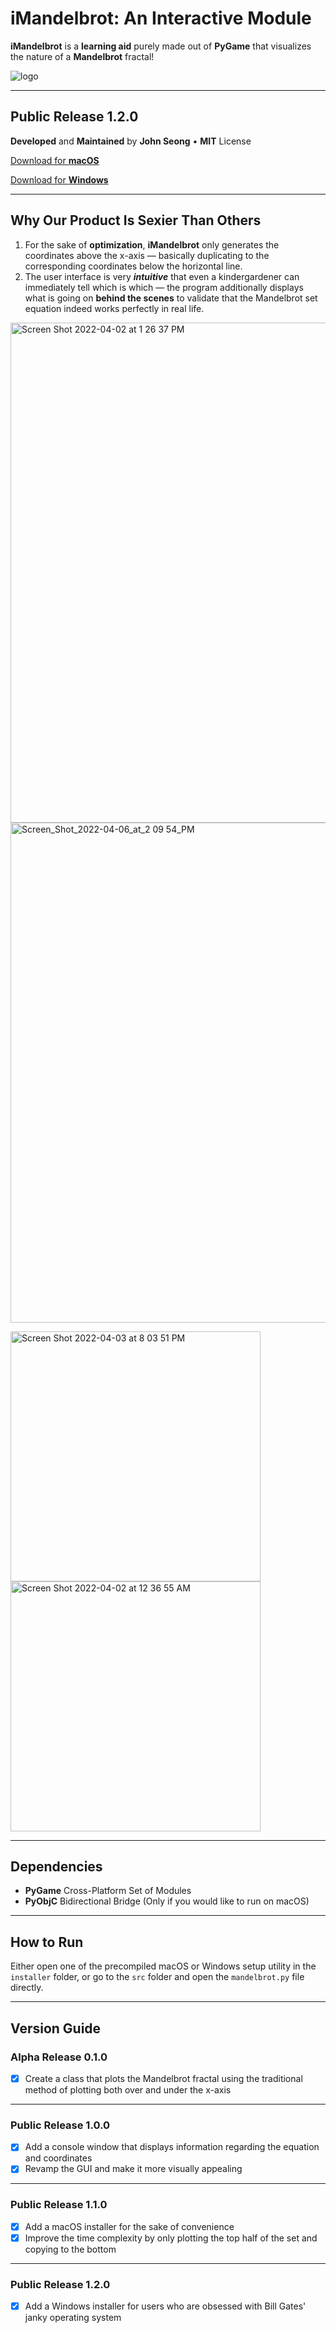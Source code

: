 # iMandelbrot: An Interactive Module
**iMandelbrot** is a **learning aid** purely made out of **PyGame** that visualizes the nature of a **Mandelbrot** fractal!

![logo](https://user-images.githubusercontent.com/35755386/161361789-583ccb1e-7786-4b43-a7b3-f1d0503d7e75.png)

---

## Public Release 1.2.0
**Developed** and **Maintained** by **John Seong** • **MIT** License

[Download for **macOS**](https://github.com/wonmor/iMandelbrot-Plotter/raw/main/installer/iMandelbrot_Mac.dmg)

[Download for **Windows**](https://github.com/wonmor/iMandelbrot-Plotter/raw/main/installer/iMandelbrot_Windows.zip)

---

## Why Our Product Is Sexier Than Others

1. For the sake of **optimization**, **iMandelbrot** only generates the coordinates above the x-axis — basically duplicating to the corresponding coordinates below the horizontal line.
2. The user interface is very ***intuitive*** that even a kindergardener can immediately tell which is which — the program additionally displays what is going on **behind the scenes** to validate that the Mandelbrot set equation indeed works perfectly in real life.

<img width="800" alt="Screen Shot 2022-04-02 at 1 26 37 PM" src="https://user-images.githubusercontent.com/35755386/161394343-fbd4086c-8990-4091-a175-37a529f15bf5.png">

<img width="800" alt="Screen_Shot_2022-04-06_at_2 09 54_PM" src="https://user-images.githubusercontent.com/35755386/162040744-22220e57-149f-4706-a123-998801676992.png">

<p float="left">
  
  <img width="400" alt="Screen Shot 2022-04-03 at 8 03 51 PM" src="https://user-images.githubusercontent.com/35755386/161455118-ec4e5ec3-3572-448d-9ab1-d9beae77ab64.png">
  
  <img width="400" alt="Screen Shot 2022-04-02 at 12 36 55 AM" src="https://user-images.githubusercontent.com/35755386/161366481-94a21a58-4b4b-4c26-81f8-26fd9cd4a3c1.png">
</p>

---

## Dependencies
- **PyGame** Cross-Platform Set of Modules
- **PyObjC** Bidirectional Bridge (Only if you would like to run on macOS)

---

## How to Run

Either open one of the precompiled macOS or Windows setup utility in the ```installer``` folder, or go to the ```src``` folder and open the ```mandelbrot.py``` file directly.

---

## Version Guide

### **Alpha Release 0.1.0**

- [x] Create a class that plots the Mandelbrot fractal using the traditional method of plotting both over and under the x-axis

---

### **Public Release 1.0.0**

- [x] Add a console window that displays information regarding the equation and coordinates
- [x] Revamp the GUI and make it more visually appealing

---

### **Public Release 1.1.0**

- [x] Add a macOS installer for the sake of convenience
- [x] Improve the time complexity by only plotting the top half of the set and copying to the bottom

---

### **Public Release 1.2.0**

- [x] Add a Windows installer for users who are obsessed with Bill Gates' janky operating system
